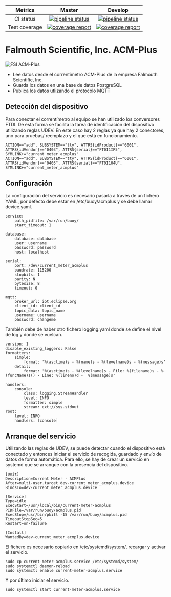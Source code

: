 |    Metrics    |                                                                                     Master                                                                                     |                                                                                  Develop                                                                                 |
|:-------------:|:------------------------------------------------------------------------------------------------------------------------------------------------------------------------------:|:------------------------------------------------------------------------------------------------------------------------------------------------------------------------:|
| CI status     | [![pipeline status](https://gitlab.com/redmic-project/device/oag-buoy/acmplus/badges/master/pipeline.svg)](https://gitlab.com/redmic-project/device/oag-buoy/acmplus/commits/master) | [![pipeline status](https://gitlab.com/redmic-project/device/oag-buoy/acmplus/badges/dev/pipeline.svg)](https://gitlab.com/redmic-project/device/oag-buoy/acmplus/commits/dev) |
| Test coverage | [![coverage report](https://gitlab.com/redmic-project/device/oag-buoy/acmplus/badges/master/coverage.svg)](https://gitlab.com/redmic-project/device/oag-buoy/acmplus/commits/master) | [![coverage report](https://gitlab.com/redmic-project/device/oag-buoy/acmplus/badges/dev/coverage.svg)](https://gitlab.com/redmic-project/device/oag-buoy/acmplus/commits/dev) |


# Falmouth Scientific, Inc. ACM-Plus

![FSI ACM-Plus](images/acmplus.jpg)

* Lee datos desde el correntímetro ACM-Plus de la empresa Falmouth Scientific, Inc. 
* Guarda los datos en una base de datos PostgreSQL
* Publica los datos utlizando el protocolo MQTT


## Detección del dispositivo
Para conectar el correntímetro al equipo se han utilizado los conversores FTDI. De esta forma se facilita la tarea
de identificación del dispositivo utilizando reglas UDEV. En este caso hay 2 reglas ya que hay 2 conectores, uno
para pruebas/ reemplazo y el que está en funcionamiento.

```
ACTION=="add", SUBSYSTEM=="tty", ATTRS{idProduct}=="6001", ATTRS{idVendor}=="0403", ATTRS{serial}=="FT0I1IP5", SYMLINK+="current_meter_acmplus"
ACTION=="add", SUBSYSTEM=="tty", ATTRS{idProduct}=="6001", ATTRS{idVendor}=="0403", ATTRS{serial}=="FT0I104U", SYMLINK+="current_meter_acmplus"
```

## Configuración
La configuración del servicio es necesario pasarla a través de un fichero YAML, por defecto debe estar en /etc/buoy/acmplus y
se debe llamar device.yaml.

```buildoutcfg
service:
    path_pidfile: /var/run/buoy/
    start_timeout: 1

database:
    database: database
    user: username
    password: password
    host: localhost

serial:
    port: /dev/current_meter_acmplus
    baudrate: 115200
    stopbits: 1
    parity: N
    bytesize: 8
    timeout: 0

mqtt:
    broker_url: iot.eclipse.org
    client_id: client_id
    topic_data: topic_name
    username: username
    password: changeme
```

También debe de haber otro fichero logging.yaml donde se define el nivel de log y donde se vuelcan.

```buildoutcfg
version: 1
disable_existing_loggers: False
formatters:
    simple:
        format: '%(asctime)s - %(name)s - %(levelname)s - %(message)s'
    detail:
        format: '%(asctime)s - %(levelname)s - File: %(filename)s - %(funcName)s() - Line: %(lineno)d -  %(message)s'

handlers:
    console:
        class: logging.StreamHandler
        level: INFO
        formatter: simple
        stream: ext://sys.stdout
root:
    level: INFO
    handlers: [console]
```

## Arranque del servicio
Utilizando las reglas de UDEV, se puede detectar cuando el dispositivo está conectado y entonces iniciar
el servicio de recogida, guardado y envío de datos de forma automática. Para ello, se hay de crear un servicio
en systemd que se arranque con la presencia del dispositivo.

```buildoutcfg
[Unit]
Description=Current Meter - ACMPlus
After=multi-user.target dev-current_meter_acmplus.device
BindsTo=dev-current_meter_acmplus.device

[Service]
Type=idle
ExecStart=/usr/local/bin/current-meter-acmplus
PIDFile=/var/run/buoy/acmplus.pid
ExecStop=/usr/bin/pkill -15 /var/run/buoy/acmplus.pid
TimeoutStopSec=5
Restart=on-failure

[Install]
WantedBy=dev-current_meter_acmplus.device
```

El fichero es necesario copiarlo en /etc/systemd/system/, recargar y activar el servicio.
```
sudo cp current-meter-acmplus.service /etc/systemd/system/
sudo systemctl daemon-reload 
sudo systemctl enable current-meter-acmplus.service
```

Y por último iniciar el servicio.

```
sudo systemctl start current-meter-acmplus.service
```